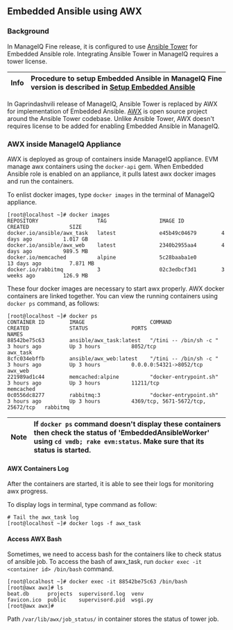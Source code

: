 ## Embedded Ansible using AWX

### Background

In ManageIQ Fine release, it is configured to use [Ansible Tower](https://www.ansible.com/products/tower) for Embedded Ansible role. Integrating Ansible Tower in ManageIQ requires a tower license.

| Info | Procedure to setup Embedded Ansible in ManageIQ Fine version is described in [Setup Embedded Ansible](http://talk.manageiq.org/t/howto-setup-embedded-ansible/2291) |
|------|:------|

In Gaprindashvili release of ManageIQ, Ansible Tower is replaced by AWX for implementation of Embedded Ansible. [AWX](https://github.com/ansible/awx) is open source project around the Ansible Tower codebase. Unlike Ansible Tower, AWX doesn't requires license to be added for enabling Embedded Ansible in ManageIQ.

### AWX inside ManageIQ Appliance

AWX is deployed as group of containers inside ManageIQ appliance. EVM manage awx containers using the `docker-api` gem. When Embedded Ansible role is enabled on an appliance, it pulls latest awx docker images and run the containers.

To enlist docker images, type `docker images` in the terminal of ManageIQ appliance.

```
[root@localhost ~]# docker images
REPOSITORY                   TAG                 IMAGE ID            CREATED             SIZE
docker.io/ansible/awx_task   latest              e45b49c04679        4 days ago          1.017 GB
docker.io/ansible/awx_web    latest              2340b2955aa4        4 days ago          989.5 MB
docker.io/memcached          alpine              5c28baaba1e0        13 days ago         7.871 MB
docker.io/rabbitmq           3                   02c3edbcf3d1        3 weeks ago         126.9 MB
```

These four docker images are necessary to start awx properly.
AWX docker containers are linked together. You can view the running containers using `docker ps` command, as follows:

```
[root@localhost ~]# docker ps
CONTAINER ID        IMAGE                     COMMAND                  CREATED             STATUS              PORTS                                NAMES
88542be75c63        ansible/awx_task:latest   "/tini -- /bin/sh -c "   3 hours ago         Up 3 hours          8052/tcp                             awx_task
8cfc034ebffb        ansible/awx_web:latest    "/tini -- /bin/sh -c "   3 hours ago         Up 3 hours          0.0.0.0:54321->8052/tcp              awx_web
221989ad1c44        memcached:alpine          "docker-entrypoint.sh"   3 hours ago         Up 3 hours          11211/tcp                            memcached
0c0556dc8277        rabbitmq:3                "docker-entrypoint.sh"   3 hours ago         Up 3 hours          4369/tcp, 5671-5672/tcp, 25672/tcp   rabbitmq

```

| Note | If `docker ps` command doesn't display these containers then check the status of 'EmbeddedAnsibleWorker' using `cd vmdb; rake evm:status`. Make sure that its status is started.  |
|------|:------|

#### AWX Containers Log

After the containers are started, it is able to see their logs for monitoring awx progress.

To display logs in terminal, type command as follow:

```
# Tail the awx_task log
[root@localhost ~]# docker logs -f awx_task

```

#### Access AWX Bash

Sometimes, we need to access bash for the containers like to check status of ansible job. To access the bash of awx_task, run `docker exec -it <container id> /bin/bash` command.

```
[root@localhost ~]# docker exec -it 88542be75c63 /bin/bash
[root@awx awx]# ls
beat.db      projects  supervisord.log	venv
favicon.ico  public    supervisord.pid	wsgi.py
[root@awx awx]#

```

Path `/var/lib/awx/job_status/` in container stores the status of tower job.
